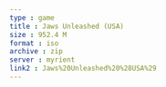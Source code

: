 ```yaml
---
type : game
title : Jaws Unleashed (USA)
size : 952.4 M
format : iso
archive : zip
server : myrient
link2 : Jaws%20Unleashed%20%28USA%29
---
```

